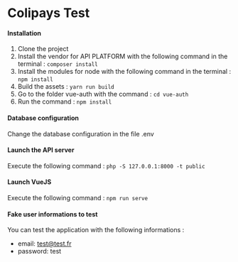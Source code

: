 # Colipays Test

#### Installation
1. Clone the project
2. Install the vendor for API PLATFORM with the following command in the terminal : `composer install`
3. Install the modules for node with the following command in the terminal : `npm install`
4. Build the assets : `yarn run build`
5. Go to the folder vue-auth with the command : `cd vue-auth`
6. Run the command : `npm install`

#### Database configuration
Change the database configuration in the file .env

#### Launch the API server
Execute the following command : `php -S 127.0.0.1:8000 -t public`

#### Launch VueJS
Execute the following command : `npm run serve`

#### Fake user informations to test
You can test the application with the following informations :
- email: test@test.fr
- password: test